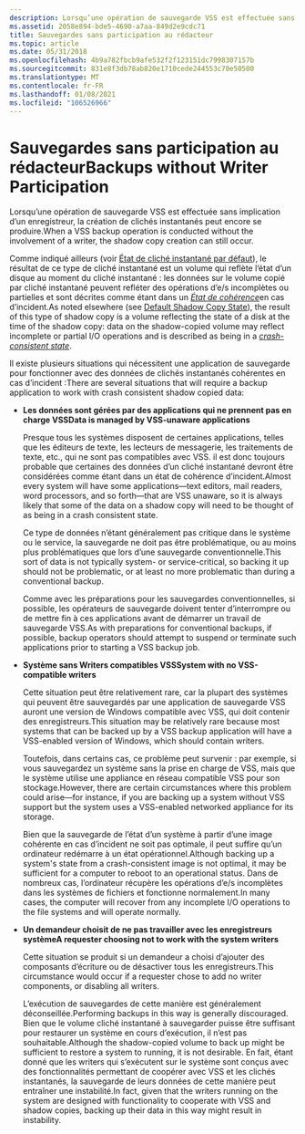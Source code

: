 ```yaml
---
description: Lorsqu’une opération de sauvegarde VSS est effectuée sans implication d’un enregistreur, la création de clichés instantanés peut encore se produire.
ms.assetid: 2058e894-bde5-4690-a7aa-849d2e9cdc71
title: Sauvegardes sans participation au rédacteur
ms.topic: article
ms.date: 05/31/2018
ms.openlocfilehash: 4b9a782fbcb9afe532f2f123151dc7998307157b
ms.sourcegitcommit: 831e8f3db78ab820e1710cede244553c70e50500
ms.translationtype: MT
ms.contentlocale: fr-FR
ms.lasthandoff: 01/08/2021
ms.locfileid: "106526966"
---
```

# <a name="backups-without-writer-participation"></a><span data-ttu-id="f3863-103">Sauvegardes sans participation au rédacteur</span><span class="sxs-lookup"><span data-stu-id="f3863-103">Backups without Writer Participation</span></span>

<span data-ttu-id="f3863-104">Lorsqu’une opération de sauvegarde VSS est effectuée sans implication d’un enregistreur, la création de clichés instantanés peut encore se produire.</span><span class="sxs-lookup"><span data-stu-id="f3863-104">When a VSS backup operation is conducted without the involvement of a writer, the shadow copy creation can still occur.</span></span>

<span data-ttu-id="f3863-105">Comme indiqué ailleurs (voir [État de cliché instantané par défaut](shadow-copies-and-shadow-copy-sets.md)), le résultat de ce type de cliché instantané est un volume qui reflète l’état d’un disque au moment du cliché instantané : les données sur le volume copié par cliché instantané peuvent refléter des opérations d’e/s incomplètes ou partielles et sont décrites comme étant dans un [*État de cohérence*](vssgloss-c.md)en cas d’incident.</span><span class="sxs-lookup"><span data-stu-id="f3863-105">As noted elsewhere (see [Default Shadow Copy State](shadow-copies-and-shadow-copy-sets.md)), the result of this type of shadow copy is a volume reflecting the state of a disk at the time of the shadow copy: data on the shadow-copied volume may reflect incomplete or partial I/O operations and is described as being in a [*crash-consistent state*](vssgloss-c.md).</span></span>

<span data-ttu-id="f3863-106">Il existe plusieurs situations qui nécessitent une application de sauvegarde pour fonctionner avec des données de clichés instantanés cohérentes en cas d’incident :</span><span class="sxs-lookup"><span data-stu-id="f3863-106">There are several situations that will require a backup application to work with crash consistent shadow copied data:</span></span>

-   <span data-ttu-id="f3863-107">**Les données sont gérées par des applications qui ne prennent pas en charge VSS**</span><span class="sxs-lookup"><span data-stu-id="f3863-107">**Data is managed by VSS-unaware applications**</span></span>

    <span data-ttu-id="f3863-108">Presque tous les systèmes disposent de certaines applications, telles que les éditeurs de texte, les lecteurs de messagerie, les traitements de texte, etc., qui ne sont pas compatibles avec VSS. il est donc toujours probable que certaines des données d’un cliché instantané devront être considérées comme étant dans un état de cohérence d’incident.</span><span class="sxs-lookup"><span data-stu-id="f3863-108">Almost every system will have some applications—text editors, mail readers, word processors, and so forth—that are VSS unaware, so it is always likely that some of the data on a shadow copy will need to be thought of as being in a crash consistent state.</span></span>

    <span data-ttu-id="f3863-109">Ce type de données n’étant généralement pas critique dans le système ou le service, la sauvegarde ne doit pas être problématique, ou au moins plus problématiques que lors d’une sauvegarde conventionnelle.</span><span class="sxs-lookup"><span data-stu-id="f3863-109">This sort of data is not typically system- or service-critical, so backing it up should not be problematic, or at least no more problematic than during a conventional backup.</span></span>

    <span data-ttu-id="f3863-110">Comme avec les préparations pour les sauvegardes conventionnelles, si possible, les opérateurs de sauvegarde doivent tenter d’interrompre ou de mettre fin à ces applications avant de démarrer un travail de sauvegarde VSS.</span><span class="sxs-lookup"><span data-stu-id="f3863-110">As with preparations for conventional backups, if possible, backup operators should attempt to suspend or terminate such applications prior to starting a VSS backup job.</span></span>

-   <span data-ttu-id="f3863-111">**Système sans Writers compatibles VSS**</span><span class="sxs-lookup"><span data-stu-id="f3863-111">**System with no VSS-compatible writers**</span></span>

    <span data-ttu-id="f3863-112">Cette situation peut être relativement rare, car la plupart des systèmes qui peuvent être sauvegardés par une application de sauvegarde VSS auront une version de Windows compatible avec VSS, qui doit contenir des enregistreurs.</span><span class="sxs-lookup"><span data-stu-id="f3863-112">This situation may be relatively rare because most systems that can be backed up by a VSS backup application will have a VSS-enabled version of Windows, which should contain writers.</span></span>

    <span data-ttu-id="f3863-113">Toutefois, dans certains cas, ce problème peut survenir : par exemple, si vous sauvegardez un système sans la prise en charge de VSS, mais que le système utilise une appliance en réseau compatible VSS pour son stockage.</span><span class="sxs-lookup"><span data-stu-id="f3863-113">However, there are certain circumstances where this problem could arise—for instance, if you are backing up a system without VSS support but the system uses a VSS-enabled networked appliance for its storage.</span></span>

    <span data-ttu-id="f3863-114">Bien que la sauvegarde de l’état d’un système à partir d’une image cohérente en cas d’incident ne soit pas optimale, il peut suffire qu’un ordinateur redémarre à un état opérationnel.</span><span class="sxs-lookup"><span data-stu-id="f3863-114">Although backing up a system's state from a crash-consistent image is not optimal, it may be sufficient for a computer to reboot to an operational status.</span></span> <span data-ttu-id="f3863-115">Dans de nombreux cas, l’ordinateur récupère les opérations d’e/s incomplètes dans les systèmes de fichiers et fonctionne normalement.</span><span class="sxs-lookup"><span data-stu-id="f3863-115">In many cases, the computer will recover from any incomplete I/O operations to the file systems and will operate normally.</span></span>

-   <span data-ttu-id="f3863-116">**Un demandeur choisit de ne pas travailler avec les enregistreurs système**</span><span class="sxs-lookup"><span data-stu-id="f3863-116">**A requester choosing not to work with the system writers**</span></span>

    <span data-ttu-id="f3863-117">Cette situation se produit si un demandeur a choisi d’ajouter des composants d’écriture ou de désactiver tous les enregistreurs.</span><span class="sxs-lookup"><span data-stu-id="f3863-117">This circumstance would occur if a requester chose to add no writer components, or disabling all writers.</span></span>

    <span data-ttu-id="f3863-118">L’exécution de sauvegardes de cette manière est généralement déconseillée.</span><span class="sxs-lookup"><span data-stu-id="f3863-118">Performing backups in this way is generally discouraged.</span></span> <span data-ttu-id="f3863-119">Bien que le volume cliché instantané à sauvegarder puisse être suffisant pour restaurer un système en cours d’exécution, il n’est pas souhaitable.</span><span class="sxs-lookup"><span data-stu-id="f3863-119">Although the shadow-copied volume to back up might be sufficient to restore a system to running, it is not desirable.</span></span> <span data-ttu-id="f3863-120">En fait, étant donné que les writers qui s’exécutent sur le système sont conçus avec des fonctionnalités permettant de coopérer avec VSS et les clichés instantanés, la sauvegarde de leurs données de cette manière peut entraîner une instabilité.</span><span class="sxs-lookup"><span data-stu-id="f3863-120">In fact, given that the writers running on the system are designed with functionality to cooperate with VSS and shadow copies, backing up their data in this way might result in instability.</span></span>

 

 



